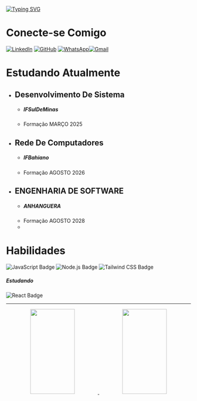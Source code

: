 
[![Typing SVG](https://readme-typing-svg.herokuapp.com/?color=auto&size=35&center=true&vCenter=true&width=1000&lines=Olá,+Meu+Nome+é+Savio+Rangel;Entre+Em+Contato:%29)](https://git.io/typing-svg)



# Conecte-se Comigo


[![LinkedIn](https://img.shields.io/badge/LinkedIn-0077B5?style=for-the-badge&logo=linkedin&logoColor=white)]([https://www.linkedin.com/in/savio-rangell-553498287/](https://www.linkedin.com/in/savio-rangell-553498287?lipi=urn%3Ali%3Apage%3Ad_flagship3_profile_view_base_contact_details%3BYDeRhelvRlelrUG0UpHRNQ%3D%3D)) [![GitHub](https://img.shields.io/badge/GitHbt-000?style=for-the-badge&logo=github&logoColor=white)](https://github.com/srsaviorangell) [![WhatsApp](https://img.shields.io/badge/WhatsApp-25D366?style=for-the-badge&logo=whatsapp&logoColor=white)](https://wa.me/0557499630711)[![Gmail](https://img.shields.io/badge/Gmail-333333?style=for-the-badge&logo=gmail&logoColor=red)](mailto:srbet188@gmail.com)


# Estudando Atualmente 


 - ## Desenvolvimento De Sistema
     * ##### IFSulDeMinas
     *  Formação MARÇO 2025
   
 - ## Rede De Computadores
     * ##### IFBahiano
     *  Formação AGOSTO 2026
 - ## ENGENHARIA DE SOFTWARE
     * ##### ANHANGUERA
     *  Formação AGOSTO 2028
     *  
# Habilidades
![JavaScript Badge](https://img.shields.io/badge/JavaScript-F7DF1E?logo=javascript&logoColor=000&style=plastic)
![Node.js Badge](https://img.shields.io/badge/Node.js-5FA04E?logo=nodedotjs&logoColor=fff&style=plastic)
![Tailwind CSS Badge](https://img.shields.io/badge/Tailwind%20CSS-06B6D4?logo=tailwindcss&logoColor=fff&style=plastic)




##### Estudando 
![React Badge](https://img.shields.io/badge/React-61DAFB?logo=react&logoColor=000&style=plastic)



***






<div id="stats"  align="center">
    <a href="https://github.com/srsaviorangell">
     <img  width="49%" height="231px" src="https://github-readme-stats.vercel.app/api?username=srsaviorangell&theme=dark&show_icons=true">
     <img  width="49%" height="231px"src="https://github-readme-stats-git-masterrstaa-rickstaa.vercel.app/api/top-langs/?username=srsaviorangell&bg_color=000&border_color=30A3DC&title_color=E94D5F&text_color=FFF">
     





  




